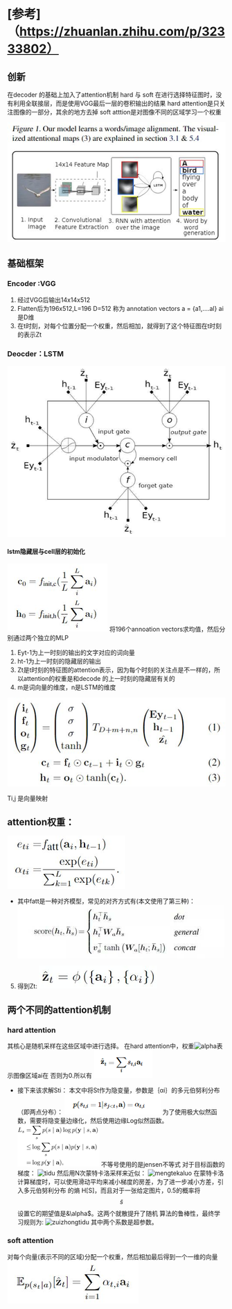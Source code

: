 # [参考]（https://zhuanlan.zhihu.com/p/32333802）
## 创新
在decoder 的基础上加入了attention机制  hard 与 soft
在进行选择特征图时，没有利用全联接层，而是使用VGG最后一层的卷积输出的结果
hard attention是只关注图像的一部分，其余的地方去掉
soft atttion是对图像不同的区域学习一个权重

![jiegoutu](./images/show_attend_and_tell/jiegoutu.jpg)
## 基础框架
### Encoder :VGG
1. 经过VGG后输出14x14x512
2. Flatten后为196x512,L=196 D=512 称为 annotation vectors
a = {a1,....al} ai是D维
3. 在t时刻，对每个位置分配一个权重，然后相加，就得到了这个特征图在t时刻的表示Zt
### Deocder：LSTM
![lstm](./images/show_attend_and_tell/lstm.jpg)
#### lstm隐藏层与cell层的初始化
![lstmchushihua](./images/show_attend_and_tell/lstmchushihua.jpg)
将196个annoation vectors求均值，然后分别通过两个独立的MLP

1. Eyt-1为上一时刻的输出的文字对应的词向量
2. ht-1为上一时刻的隐藏层的输出
3. Zt是t时刻的特征图的attention表示，因为每个时刻的关注点是不一样的，所以attention的权重是和decode
的上一时刻的隐藏层有关的
4. m是词向量的维度，n是LSTM的维度

![lstmnihejisuan](./images/show_attend_and_tell/lstmnihejisuan.jpg)

Ti,j 是向量映射
## attention权重：
![attention_weight](./images/show_attend_and_tell/attention_weight.jpg)
* 其中fatt是一种对齐模型，常见的对齐方式有(本文使用了第三种)：
![duiqifangshi](./images/show_attend_and_tell/duiqifangshi.jpg)
5. 得到Zt:
![attention](./images/show_attend_and_tell/attention.jpg)

## 两个不同的attention机制
### hard attention
其核心是随机采样在这些区域中进行选择。
在hard attention中，权重![alpha](./images/show_attend_and_tell/alpha.gif)表示图像区域ai在
否则为0.所以有
![hard_attention_quyu](./images/show_attend_and_tell/hard_attention_quyu.png)
* 接下来该求解Sti：
本文中将St作为隐变量，参数是｛αi｝的多元伯努利分布（即两点分布）：
![bonulifenbu](./images/show_attend_and_tell/bonulifenbu.png)
为了使用极大似然函数，需要将隐变量边缘化，然后使用边缘Log似然函数。
![siranhanshu](./images/show_attend_and_tell/siranhanshu.png)
不等号使用的是jensen不等式
对于目标函数的梯度：
![tidu](./images/show_and_and_tell/tidu.png)
然后用N次蒙特卡洛采样来近似：
![mengtekaluo](./images/show_and_and_tell/mengtekaluo.png)
在蒙特卡洛计算梯度时，可以使用滑动平均来减小梯度的房差，为了进一步减小方差，引入多元伯努利分布
的熵 H[S]，而且对于一张给定图片，0.5的概率将$$\tilde{s}$$设置它的期望值是&\alpha$。这两个就散提升了随机
算法的鲁棒性，最终学习规则为:
![zuizhongtidu](./images/show_and_and_tell/zuizhongtidu.png)
其中两个系数是超参数。
### soft attention
对每个向量(表示不同的区域)分配一个权重，然后相加最后得到一个一维的向量
![soft_attention](./images/show_attend_and_tell/soft_attention.jpg)
